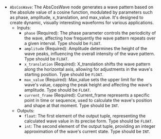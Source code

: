 - `AbsCosWave`: The AbsCosWave node generates a wave pattern based on the absolute value of a cosine function, modulated by parameters such as phase, amplitude, x_translation, and max_value. It's designed to create dynamic, visually interesting waveforms for various applications.
    - Inputs:
        - `phase` (Required): The phase parameter controls the periodicity of the wave, affecting how frequently the wave pattern repeats over a given interval. Type should be `FLOAT`.
        - `amplitude` (Required): Amplitude determines the height of the wave peaks, influencing the overall intensity of the wave pattern. Type should be `FLOAT`.
        - `x_translation` (Required): X_translation shifts the wave pattern along the horizontal axis, allowing for adjustments in the wave's starting position. Type should be `FLOAT`.
        - `max_value` (Required): Max_value sets the upper limit for the wave's value, capping the peak height and affecting the wave's amplitude. Type should be `FLOAT`.
        - `current_frame` (Required): Current_frame represents a specific point in time or sequence, used to calculate the wave's position and shape at that moment. Type should be `INT`.
    - Outputs:
        - `float`: The first element of the output tuple, representing the calculated wave value in its precise form. Type should be `FLOAT`.
        - `int`: The second element of the output tuple, providing an integer approximation of the wave's current state. Type should be `INT`.
